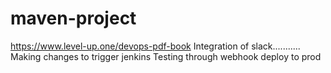 # maven-project


https://www.level-up.one/devops-pdf-book
Integration of slack...........
Making changes to trigger jenkins
Testing through webhook
deploy to prod
